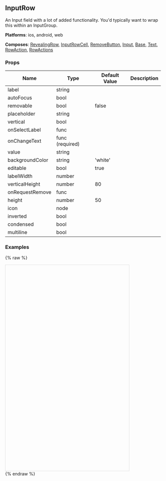 ## InputRow 
 
An Input field with a lot of added functionality. You'd typically
want to wrap this within an InputGroup.

__Platforms__:  ios, android, web
 
 __Composes__: [RevealingRow](RevealingRow.md), [InputRowCell](InputRowCell.md), [RemoveButton](RemoveButton.md), [Input](Input.md), [Base](Base.md), [Text](Text.md), [RowAction](RowAction.md), [RowActions](RowActions.md) 


 ### Props
Name | Type | Default Value | Description
--- | --- | --- | --- 
label | string  |   | 
autoFocus | bool  |   | 
removable | bool  | false | 
placeholder | string  |   | 
vertical | bool  |   | 
onSelectLabel | func  |   | 
onChangeText | func  (required) |   | 
value | string  |   | 
backgroundColor | string  | 'white' | 
editable | bool  | true | 
labelWidth | number  |   | 
verticalHeight | number  | 80 | 
onRequestRemove | func  |   | 
height | number  | 50 | 
icon | node  |   | 
inverted | bool  |   | 
condensed | bool  |   | 
multiline | bool  |   | 
 

  ### Examples

  {% raw %}

  <script src="https://fb.me/react-15.2.1.js"></script>
  <script src="https://fb.me/react-dom-15.2.1.js"></script>
  <script src="https://rawgit.com/bmcmahen/panza/docs/docs/assets/ReactNative.js"></script>
  <script src="https://rawgit.com/bmcmahen/panza/docs/docs/assets/panza.web.js"></script>
  <link href='https://cdn.rawgit.com/driftyco/ionicons/3.0/dist/css/ionicons.css' rel='stylesheet'><link>
  <div style="position: relative; width: 400px; height: 667px; border: 1px solid #ddd;" id='react-root'></div>
  <script>
'use strict';

var _extends = Object.assign || function (target) { for (var i = 1; i < arguments.length; i++) { var source = arguments[i]; for (var key in source) { if (Object.prototype.hasOwnProperty.call(source, key)) { target[key] = source[key]; } } } return target; };

var _createClass = function () { function defineProperties(target, props) { for (var i = 0; i < props.length; i++) { var descriptor = props[i]; descriptor.enumerable = descriptor.enumerable || false; descriptor.configurable = true; if ("value" in descriptor) descriptor.writable = true; Object.defineProperty(target, descriptor.key, descriptor); } } return function (Constructor, protoProps, staticProps) { if (protoProps) defineProperties(Constructor.prototype, protoProps); if (staticProps) defineProperties(Constructor, staticProps); return Constructor; }; }();

function _classCallCheck(instance, Constructor) { if (!(instance instanceof Constructor)) { throw new TypeError("Cannot call a class as a function"); } }

function _possibleConstructorReturn(self, call) { if (!self) { throw new ReferenceError("this hasn't been initialised - super() hasn't been called"); } return call && (typeof call === "object" || typeof call === "function") ? call : self; }

function _inherits(subClass, superClass) { if (typeof superClass !== "function" && superClass !== null) { throw new TypeError("Super expression must either be null or a function, not " + typeof superClass); } subClass.prototype = Object.create(superClass && superClass.prototype, { constructor: { value: subClass, enumerable: false, writable: true, configurable: true } }); if (superClass) Object.setPrototypeOf ? Object.setPrototypeOf(subClass, superClass) : subClass.__proto__ = superClass; }

var _Panza = Panza;
var Button = _Panza.Button;
var Divider = _Panza.Divider;
var Base = _Panza.Base;
var Text = _Panza.Text;
var _ReactNative = ReactNative;
var ListView = _ReactNative.ListView;


function noop() {
  console.log('button pressed');
}

var ds = new ListView.DataSource({
  rowHasChanged: function rowHasChanged(r1, r2) {
    return r1 !== r2;
  }
});

var Module = function Module(_ref) {
  var examples = _ref.examples;


  var datas = ds.cloneWithRows(examples);

  return React.createElement(Base, {
    Component: ListView,
    dataSource: datas,
    renderRow: function renderRow(row) {
      return React.createElement(
        Base,
        { py: 2 },
        React.createElement(
          Base,
          { px: 2 },
          React.createElement(
            Text,
            { mb: 1, bold: true },
            row.title
          )
        ),
        React.createElement(
          Base,
          row.props,
          row.render()
        ),
        React.createElement(
          Base,
          { p: 2, mt: 1 },
          React.createElement(
            'code',
            null,
            React.createElement(
              'pre',
              null,
              row.exampleString || row.code
            )
          )
        )
      );
    },
    renderSeparator: function renderSeparator(a, b) {
      return React.createElement(Divider, { key: a + b });
    }
  });
};

var Examples = function Examples() {
  var _Panza2 = Panza;
  var InputRow = _Panza2.InputRow;
  var InputGroup = _Panza2.InputGroup;
  var InputHelpText = _Panza2.InputHelpText;


  function renderInputWithProps(props) {

    return function (_React$Component) {
      _inherits(Example, _React$Component);

      function Example(props) {
        _classCallCheck(this, Example);

        var _this = _possibleConstructorReturn(this, Object.getPrototypeOf(Example).call(this, props));

        _this.state = {
          value: '' || props.value
        };
        return _this;
      }

      _createClass(Example, [{
        key: 'render',
        value: function render() {
          var _this2 = this;

          return React.createElement(InputRow, _extends({
            value: this.state.value,
            onChangeText: function onChangeText(value) {
              return _this2.setState({ value: value });
            }
          }, props));
        }
      }]);

      return Example;
    }(React.Component);
  }

  return [{
    title: 'With placeholder',
    exampleString: '\n        <InputGroup>\n          <InputRow\n            value={this.state.text}\n            onChangeText={(text) => this.setState({ text })}\n            placeholder=\'Placeholder\'\n          />\n        </InputGroup>\n      ',
    render: function render() {
      var Example = renderInputWithProps({ placeholder: 'Placeholder' });
      return React.createElement(
        InputGroup,
        null,
        React.createElement(Example, null)
      );
    },
    code: '<Example />',
    code: '<InputGroup>\n            <Example />\n          </InputGroup>'
  }, {
    title: 'With label',
    exampleString: '\n        <InputGroup>\n          <InputRow\n            value={this.state.text}\n            onChangeText={(text) => this.setState({ text })}\n            label=\'With Label\'\n            placeholder=\'Placeholder\'\n          />\n        </InputGroup>\n      ',
    render: function render() {
      var Example = renderInputWithProps({
        label: 'With Label',
        placeholder: 'Placeholder'
      });

      return React.createElement(
        InputGroup,
        null,
        React.createElement(Example, null)
      );
    },
    code: '<Example />',
    code: '<InputGroup>\n            <Example />\n          </InputGroup>'
  }, {
    title: 'Removable',
    exampleString: '\n        <InputGroup>\n          <InputRow\n            value={this.state.text}\n            onChangeText={(text) => this.setState({ text })}\n            label=\'Removable\'\n            removable\n            placeholder=\'Type here...\'\n          />\n        </InputGroup>\n      ',
    render: function render() {
      var Example = renderInputWithProps({
        label: 'Removable',
        removable: true,
        placeholder: 'Type here...'
      });

      return React.createElement(
        InputGroup,
        null,
        React.createElement(Example, null)
      );
    },
    code: '<Example />',
    code: '<InputGroup>\n            <Example />\n          </InputGroup>'
  }, {
    title: 'Vertical',
    exampleString: '\n        <InputGroup>\n          <InputRow\n            value={this.state.text}\n            onChangeText={(text) => this.setState({ text })}\n            label=\'Vertical\'\n            vertical\n            placeholder=\'Type here...\'\n          />\n        </InputGroup>\n      ',
    render: function render() {
      var Example = renderInputWithProps({
        label: 'Vertical',
        vertical: true,
        placeholder: 'Type here...'
      });

      return React.createElement(
        InputGroup,
        null,
        React.createElement(Example, null)
      );
    },
    code: '<Example />',
    code: '<InputGroup>\n            <Example />\n          </InputGroup>'
  }, {
    title: 'Touchable label',
    exampleString: '\n        <InputGroup>\n          <InputRow\n            value={this.state.text}\n            onChangeText={(text) => this.setState({ text })}\n            label=\'Touchable Label\'\n            placeholder=\'Type here...\'\n            onSelectLabel={() => {\n              console.log(\'label touched\')\n            }}\n          />\n        </InputGroup>\n      ',
    render: function render() {
      var Example = renderInputWithProps({
        label: 'Touchable Label',
        placeholder: 'Type here...',
        onSelectLabel: function onSelectLabel() {
          return noop;
        }
      });

      return React.createElement(
        InputGroup,
        null,
        React.createElement(Example, null)
      );
    },
    code: '<Example />',
    code: '<InputGroup>\n            <Example />\n          </InputGroup>'
  }];
};

var App = function App() {
  return React.createElement(Module, { examples: Examples() });
};

ReactNative.AppRegistry.registerComponent('MyApp', function () {
  return App;
});
ReactNative.AppRegistry.runApplication('MyApp', {
  rootTag: document.getElementById('react-root')
});
  </script>
  {% endraw %}

